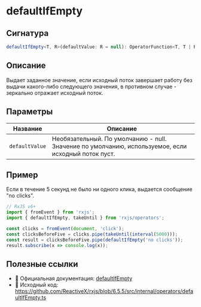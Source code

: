 # defaultIfEmpty

## Сигнатура

```typescript
defaultIfEmpty<T, R>(defaultValue: R = null): OperatorFunction<T, T | R>
```

## Описание

Выдает заданное значение, если исходный поток завершает работу без выдачи какого-либо следующего значения, 
в противном случае - зеркально отражает исходный поток.

## Параметры

| Название | Описание |
|-|-|
| `defaultValue` | Необязательный. По умолчанию - null. Значение по умолчанию, используемое, если исходный поток пуст. |

## Пример

Если в течение 5 секунд не было ни одного клика, выдается сообщение "no clicks".

```typescript
// RxJS v6+
import { fromEvent } from 'rxjs';
import { defaultIfEmpty, takeUntil } from 'rxjs/operators';

const clicks = fromEvent(document, 'click');
const clicksBeforeFive = clicks.pipe(takeUntil(interval(5000)));
const result = clicksBeforeFive.pipe(defaultIfEmpty('no clicks'));
result.subscribe(x => console.log(x));
```

## Полезные ссылки

- 📰 Официальная документация: [defaultIfEmpty](https://rxjs.dev/api/operators/defaultIfEmpty)
- 📁 Исходный код: https://github.com/ReactiveX/rxjs/blob/6.5.5/src/internal/operators/defaultIfEmpty.ts

